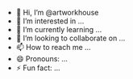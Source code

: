 - 👋 Hi, I’m @artworkhouse
- 👀 I’m interested in ...
- 🌱 I’m currently learning ...
- 💞️ I’m looking to collaborate on ...
- 📫 How to reach me ...
- 😄 Pronouns: ...
- ⚡ Fun fact: ...

<!---
artworkhouse/artworkhouse is a ✨ special ✨ repository because its `README.md` (this file) appears on your GitHub profile.
You can click the Preview link to take a look at your changes.
--->

